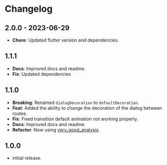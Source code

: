 # Changelog

## 2.0.0 - 2023-06-29

* **Chore**: Updated flutter version and dependencies.

## 1.1.1

* **Docs**: Improved docs and readme.
* **Fix**: Updated dependencies

## 1.1.0

* **Breaking**: Renamed `dialogDecoration` to `defaultDecoration`.
* **Feat**: Added the ability to change the decoration of the dialog between routes.
* **Fix**: Fixed transition default animation not working properly.
* **Docs**: Improved docs and readme.
* **Refactor**: Now using [very_good_analysis](https://pub.dev/packages/very_good_analysis).

## 1.0.0

* initial release.
